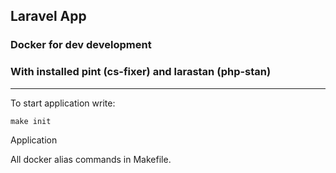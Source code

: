 ## Laravel App
### Docker for dev development 
### With installed pint (cs-fixer) and larastan (php-stan)

---

To start application write:
```
make init
```
Application 

All docker alias commands in Makefile.

